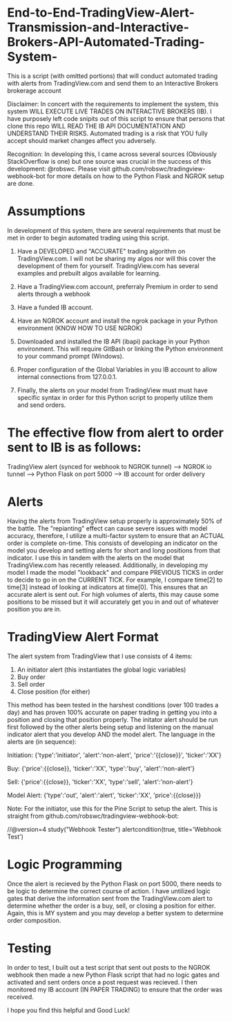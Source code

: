 # End-to-End-TradingView-Alert-Transmission-and-Interactive-Brokers-API-Automated-Trading-System-
This is a script (with omitted portions) that will conduct automated trading with alerts from TradingView.com and send them to an Interactive Brokers brokerage account


Disclaimer: In concert with the requirements to implement the system, this system WILL EXECUTE LIVE TRADES ON INTERACTIVE BROKERS (IB). 
I have purposely left code snipits out of this script to ensure that persons that clone this repo WILL READ THE IB API DOCUMENTATION
AND UNDERSTAND THEIR RISKS. Automated trading is a risk that YOU fully accept should market changes affect you adversely. 


Recognition: In developing this, I came across several sources (Obviously StackOverflow is one) but one source was crucial in the success of this development: @robswc.
Please visit github.com/robswc/tradingview-webhook-bot for more details on how to the Python Flask and NGROK setup are done. 


# Assumptions

In development of this system, there are several requirements that must be met in order to begin automated trading using this script. 

1. Have a DEVELOPED and "ACCURATE" trading algorithm on TradingView.com. I will not be sharing my algos nor will this cover the development of them for yourself.
TradingView.com has several examples and prebuilt algos available for learning. 

2. Have a TradingView.com account, preferraly Premium in order to send alerts through a webhook

3. Have a funded IB account. 

4. Have an NGROK account and install the ngrok package in your Python environment (KNOW HOW TO USE NGROK)

5. Downloaded and installed the IB API (ibapi) package in your Python environment. This will require GitBash or linking the Python environment to your 
command prompt (Windows). 

6. Proper configuration of the Global Variables in you IB account to allow internal connections from 127.0.0.1.

7. Finally, the alerts on your model from TradingView must must have specific syntax in order for this Python script to properly utilize 
them and send orders. 



# The effective flow from alert to order sent to IB is as follows:

TradingView alert (synced for webhook to NGROK tunnel) --> NGROK io tunnel --> Python Flask on port 5000 --> IB account for order delivery



# Alerts

Having the alerts from TradingView setup properly is approximately 50% of the battle. The "repianting" effect can cause severe issues
with model accuracy, therefore, I utilize a multi-factor system to ensure that an ACTUAL order is complete on-time. This consists of 
developing an indicator on the model you develop and setting alerts for short and long positions from that indicator. I use this in 
tandem with the alerts on the model that TradingView.com has recently released. Additionally, in developing my model I made the model 
"lookback" and compare PREVIOUS TICKS in order to decide to go in on the CURRENT TICK. For example, I compare time[2] to time[3] instead 
of looking at indicators at time[0]. This ensures that an accurate alert is sent out. For high volumes of alerts, this may cause some 
positions to be missed but it will accurately get you in and out of whatever position you are in. 



# TradingView Alert Format

The alert system from TradingView that I use consists of 4 items:

1. An initiator alert (this instantiates the global logic variables)
2. Buy order 
3. Sell order
4. Close position (for either)

This method has been tested in the harshest conditions (over 100 trades a day) and has proven 100% accurate on paper trading in getting
you into a position and closing that position properly. The initator alert should be run first followed by the other alerts being setup
and listening on the manual indicator alert that you develop AND the model alert. The language in the alerts are (in sequence):

Initiation: {'type':'initiator', 'alert':'non-alert', 'price':'{{close}}', 'ticker':'XX'}

Buy: {'price':{{close}}, 'ticker':'XX', 'type':'buy', 'alert':'non-alert'}

Sell: {'price':{{close}}, 'ticker':'XX', 'type':'sell', 'alert':'non-alert'}

Model Alert: {'type':'out', 'alert':'alert', 'ticker':'XX', 'price':{{close}}}


Note: For the initiator, use this for the Pine Script to setup the alert. 
This is straight from github.com/robswc/tradingview-webhook-bot:

//@version=4
study("Webhook Tester")
alertcondition(true, title='Webhook Test')



# Logic Programming

Once the alert is recieved by the Python Flask on port 5000, there needs to be logic to determine the correct course of action. I have 
untilized logic gates that derive the information sent from the TradingView.com alert to determine whether the order is a buy, sell, 
or closing a position for either. Again, this is MY system and you may develop a better system to determine order composition.


# Testing 

In order to test, I built out a test script that sent out posts to the NGROK webhook then made a new Python Flask script that had no
logic gates and activated and sent orders once a post request was recieved. I then monitored my IB account (IN PAPER TRADING) to ensure
that the order was received. 




I hope you find this helpful and Good Luck!





